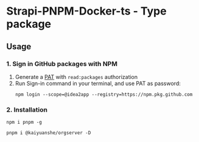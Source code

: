 # Strapi-PNPM-Docker-ts - Type package

## Usage

### 1. Sign in GitHub packages with NPM

1. Generate a [PAT][1] with `read:packages` authorization
2. Run Sign-in command in your terminal, and use PAT as password:
   ```shell
   npm login --scope=@idea2app --registry=https://npm.pkg.github.com
   ```

### 2. Installation

```shell
npm i pnpm -g

pnpm i @kaiyuanshe/orgserver -D
```

[1]: https://github.com/settings/tokens
